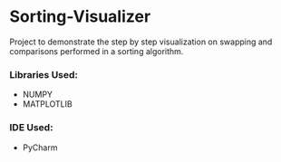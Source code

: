 # Sorting-Visualizer
Project to demonstrate the step by step visualization on swapping and comparisons performed in a sorting algorithm. 

### Libraries Used:
* NUMPY
* MATPLOTLIB


### IDE Used:
* PyCharm
